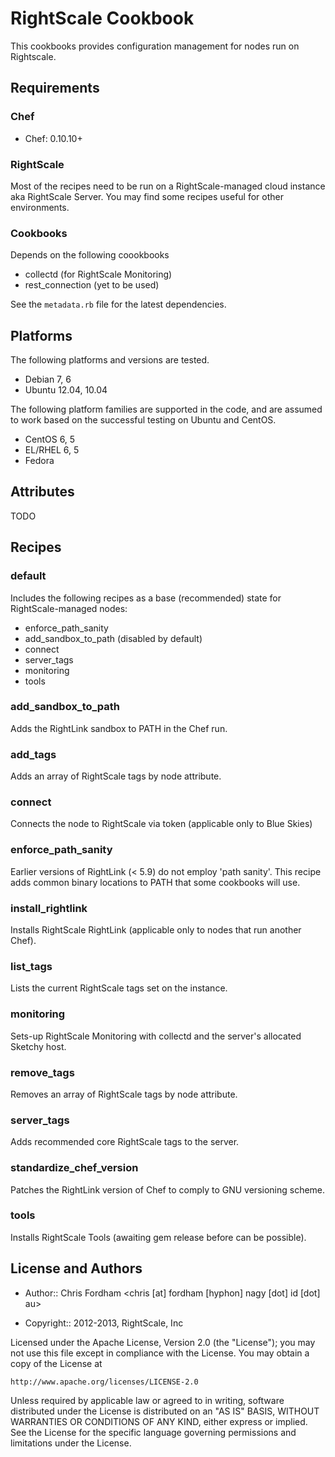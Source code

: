 RightScale Cookbook
===================

This cookbooks provides configuration management for nodes run on Rightscale.

## Requirements

### Chef

* Chef: 0.10.10+

### RightScale

Most of the recipes need to be run on a RightScale-managed cloud instance aka RightScale Server. You may find some recipes useful for other environments.

### Cookbooks

Depends on the following coookbooks

* collectd (for RightScale Monitoring)
* rest_connection (yet to be used)

See the `metadata.rb` file for the latest dependencies.

## Platforms

The following platforms and versions are tested.

* Debian 7, 6
* Ubuntu 12.04, 10.04

The following platform families are supported in the code, and are
assumed to work based on the successful testing on Ubuntu and CentOS.

* CentOS 6, 5
* EL/RHEL 6, 5
* Fedora

## Attributes

TODO

## Recipes

### default

Includes the following recipes as a base (recommended) state for RightScale-managed nodes:

* enforce_path_sanity
* add_sandbox_to_path (disabled by default)
* connect
* server_tags
* monitoring
* tools

### add_sandbox_to_path

Adds the RightLink sandbox to PATH in the Chef run.

### add_tags

Adds an array of RightScale tags by node attribute.

### connect

Connects the node to RightScale via token (applicable only to Blue Skies)

### enforce_path_sanity

Earlier versions of RightLink (< 5.9) do not employ 'path sanity'. This recipe adds common binary locations to PATH that some cookbooks will use.

### install_rightlink

Installs RightScale RightLink (applicable only to nodes that run another Chef).

### list_tags

Lists the current RightScale tags set on the instance.

### monitoring

Sets-up RightScale Monitoring with collectd and the server's allocated Sketchy host.

### remove_tags

Removes an array of RightScale tags by node attribute.

### server_tags

Adds recommended core RightScale tags to the server.

### standardize_chef_version

Patches the RightLink version of Chef to comply to GNU versioning scheme.

### tools

Installs RightScale Tools (awaiting gem release before can be possible).

## License and Authors

* Author:: Chris Fordham <chris [at] fordham [hyphon] nagy [dot] id [dot] au>

* Copyright:: 2012-2013, RightScale, Inc

Licensed under the Apache License, Version 2.0 (the "License");
you may not use this file except in compliance with the License.
You may obtain a copy of the License at

    http://www.apache.org/licenses/LICENSE-2.0

Unless required by applicable law or agreed to in writing, software
distributed under the License is distributed on an "AS IS" BASIS,
WITHOUT WARRANTIES OR CONDITIONS OF ANY KIND, either express or implied.
See the License for the specific language governing permissions and
limitations under the License.
